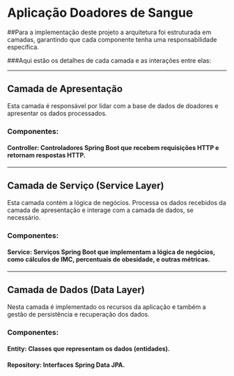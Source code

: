 # Aplicação Doadores de Sangue

##Para a implementação deste projeto a arquitetura foi estruturada em camadas, garantindo que cada componente tenha uma responsabilidade específica.

###Aqui estão os detalhes de cada camada e as interações entre elas:
***
## Camada de Apresentação
Esta camada é responsável por lidar com a base de dados de doadores e apresentar os dados processados.
### Componentes:
#### Controller: Controladores Spring Boot que recebem requisições HTTP e retornam respostas HTTP.
***
## Camada de Serviço (Service Layer)
Esta camada contém a lógica de negócios. Processa os dados recebidos da camada de apresentação e interage com a camada de dados, se necessário.
### Componentes:
#### Service: Serviços Spring Boot que implementam a lógica de negócios, como cálculos de IMC, percentuais de obesidade, e outras métricas.
***
## Camada de Dados (Data Layer)
Nesta camada é implementado os recursos da aplicação e também a gestão de persistência e recuperação dos dados.
### Componentes:
#### Entity: Classes que representam os dados (entidades).
#### Repository: Interfaces Spring Data JPA.